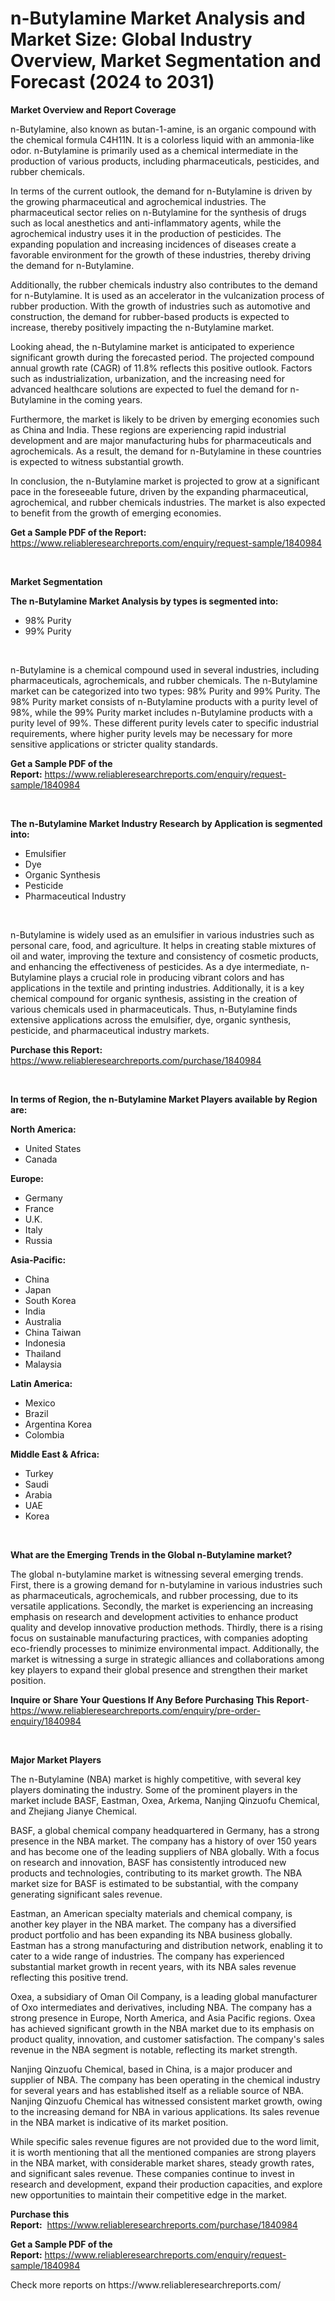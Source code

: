 <p><h1>n-Butylamine Market Analysis and Market Size: Global Industry Overview, Market Segmentation and Forecast (2024 to 2031)</h1></p><p><strong>Market Overview and Report Coverage</strong></p>
<p><p>n-Butylamine, also known as butan-1-amine, is an organic compound with the chemical formula C4H11N. It is a colorless liquid with an ammonia-like odor. n-Butylamine is primarily used as a chemical intermediate in the production of various products, including pharmaceuticals, pesticides, and rubber chemicals.</p><p>In terms of the current outlook, the demand for n-Butylamine is driven by the growing pharmaceutical and agrochemical industries. The pharmaceutical sector relies on n-Butylamine for the synthesis of drugs such as local anesthetics and anti-inflammatory agents, while the agrochemical industry uses it in the production of pesticides. The expanding population and increasing incidences of diseases create a favorable environment for the growth of these industries, thereby driving the demand for n-Butylamine.</p><p>Additionally, the rubber chemicals industry also contributes to the demand for n-Butylamine. It is used as an accelerator in the vulcanization process of rubber production. With the growth of industries such as automotive and construction, the demand for rubber-based products is expected to increase, thereby positively impacting the n-Butylamine market.</p><p>Looking ahead, the n-Butylamine market is anticipated to experience significant growth during the forecasted period. The projected compound annual growth rate (CAGR) of 11.8% reflects this positive outlook. Factors such as industrialization, urbanization, and the increasing need for advanced healthcare solutions are expected to fuel the demand for n-Butylamine in the coming years.</p><p>Furthermore, the market is likely to be driven by emerging economies such as China and India. These regions are experiencing rapid industrial development and are major manufacturing hubs for pharmaceuticals and agrochemicals. As a result, the demand for n-Butylamine in these countries is expected to witness substantial growth.</p><p>In conclusion, the n-Butylamine market is projected to grow at a significant pace in the foreseeable future, driven by the expanding pharmaceutical, agrochemical, and rubber chemicals industries. The market is also expected to benefit from the growth of emerging economies.</p></p>
<p><strong>Get a Sample PDF of the Report:</strong> <a href="https://www.reliableresearchreports.com/enquiry/request-sample/1840984">https://www.reliableresearchreports.com/enquiry/request-sample/1840984</a></p>
<p>&nbsp;</p>
<p><strong>Market Segmentation</strong></p>
<p><strong>The n-Butylamine Market Analysis by types is segmented into:</strong></p>
<p><ul><li>98% Purity</li><li>99% Purity</li></ul></p>
<p>&nbsp;</p>
<p><p>n-Butylamine is a chemical compound used in several industries, including pharmaceuticals, agrochemicals, and rubber chemicals. The n-Butylamine market can be categorized into two types: 98% Purity and 99% Purity. The 98% Purity market consists of n-Butylamine products with a purity level of 98%, while the 99% Purity market includes n-Butylamine products with a purity level of 99%. These different purity levels cater to specific industrial requirements, where higher purity levels may be necessary for more sensitive applications or stricter quality standards.</p></p>
<p><strong>Get a Sample PDF of the Report:</strong>&nbsp;<a href="https://www.reliableresearchreports.com/enquiry/request-sample/1840984">https://www.reliableresearchreports.com/enquiry/request-sample/1840984</a></p>
<p>&nbsp;</p>
<p><strong>The n-Butylamine Market Industry Research by Application is segmented into:</strong></p>
<p><ul><li>Emulsifier</li><li>Dye</li><li>Organic Synthesis</li><li>Pesticide</li><li>Pharmaceutical Industry</li></ul></p>
<p>&nbsp;</p>
<p><p>n-Butylamine is widely used as an emulsifier in various industries such as personal care, food, and agriculture. It helps in creating stable mixtures of oil and water, improving the texture and consistency of cosmetic products, and enhancing the effectiveness of pesticides. As a dye intermediate, n-Butylamine plays a crucial role in producing vibrant colors and has applications in the textile and printing industries. Additionally, it is a key chemical compound for organic synthesis, assisting in the creation of various chemicals used in pharmaceuticals. Thus, n-Butylamine finds extensive applications across the emulsifier, dye, organic synthesis, pesticide, and pharmaceutical industry markets.</p></p>
<p><strong>Purchase this Report:</strong>&nbsp; <a href="https://www.reliableresearchreports.com/purchase/1840984">https://www.reliableresearchreports.com/purchase/1840984</a></p>
<p>&nbsp;</p>
<p><strong>In terms of Region, the n-Butylamine Market Players available by Region are:</strong></p>
<p>
    <p> <strong> North America: </strong>
        <ul>
            <li>United States</li>
            <li>Canada</li>
        </ul>
        </p> 
    <p> <strong> Europe: </strong>
        <ul>
            <li>Germany</li>
            <li>France</li>
            <li>U.K.</li>
            <li>Italy</li>
            <li>Russia</li>
        </ul>
        </p> 
    <p> <strong> Asia-Pacific: </strong>
        <ul>
            <li>China</li>
            <li>Japan</li>
            <li>South Korea</li>
            <li>India</li>
            <li>Australia</li>
            <li>China Taiwan</li>
            <li>Indonesia</li>
            <li>Thailand</li>
            <li>Malaysia</li>
        </ul>
        </p> 
    <p> <strong> Latin America: </strong>
        <ul>
            <li>Mexico</li>
            <li>Brazil</li>
            <li>Argentina Korea</li>
            <li>Colombia</li>
        </ul>
        </p> 
    <p> <strong> Middle East & Africa: </strong>
        <ul>
            <li>Turkey</li>
            <li>Saudi</li>
            <li>Arabia</li>
            <li>UAE</li>
            <li>Korea</li>
        </ul>
    </p>
    </p>
<p>&nbsp;</p>
<p><strong>What are the Emerging Trends in the Global n-Butylamine market?</strong></p>
<p><p>The global n-butylamine market is witnessing several emerging trends. First, there is a growing demand for n-butylamine in various industries such as pharmaceuticals, agrochemicals, and rubber processing, due to its versatile applications. Secondly, the market is experiencing an increasing emphasis on research and development activities to enhance product quality and develop innovative production methods. Thirdly, there is a rising focus on sustainable manufacturing practices, with companies adopting eco-friendly processes to minimize environmental impact. Additionally, the market is witnessing a surge in strategic alliances and collaborations among key players to expand their global presence and strengthen their market position.</p></p>
<p><strong>Inquire or Share Your Questions If Any Before Purchasing This Report</strong>- <a href="https://www.reliableresearchreports.com/enquiry/pre-order-enquiry/1840984">https://www.reliableresearchreports.com/enquiry/pre-order-enquiry/1840984</a></p>
<p>&nbsp;</p>
<p><strong>Major Market Players</strong></p>
<p><p>The n-Butylamine (NBA) market is highly competitive, with several key players dominating the industry. Some of the prominent players in the market include BASF, Eastman, Oxea, Arkema, Nanjing Qinzuofu Chemical, and Zhejiang Jianye Chemical.</p><p>BASF, a global chemical company headquartered in Germany, has a strong presence in the NBA market. The company has a history of over 150 years and has become one of the leading suppliers of NBA globally. With a focus on research and innovation, BASF has consistently introduced new products and technologies, contributing to its market growth. The NBA market size for BASF is estimated to be substantial, with the company generating significant sales revenue.</p><p>Eastman, an American specialty materials and chemical company, is another key player in the NBA market. The company has a diversified product portfolio and has been expanding its NBA business globally. Eastman has a strong manufacturing and distribution network, enabling it to cater to a wide range of industries. The company has experienced substantial market growth in recent years, with its NBA sales revenue reflecting this positive trend.</p><p>Oxea, a subsidiary of Oman Oil Company, is a leading global manufacturer of Oxo intermediates and derivatives, including NBA. The company has a strong presence in Europe, North America, and Asia Pacific regions. Oxea has achieved significant growth in the NBA market due to its emphasis on product quality, innovation, and customer satisfaction. The company's sales revenue in the NBA segment is notable, reflecting its market strength.</p><p>Nanjing Qinzuofu Chemical, based in China, is a major producer and supplier of NBA. The company has been operating in the chemical industry for several years and has established itself as a reliable source of NBA. Nanjing Qinzuofu Chemical has witnessed consistent market growth, owing to the increasing demand for NBA in various applications. Its sales revenue in the NBA market is indicative of its market position.</p><p>While specific sales revenue figures are not provided due to the word limit, it is worth mentioning that all the mentioned companies are strong players in the NBA market, with considerable market shares, steady growth rates, and significant sales revenue. These companies continue to invest in research and development, expand their production capacities, and explore new opportunities to maintain their competitive edge in the market.</p></p>
<p><strong>Purchase this Report:</strong>&nbsp;&nbsp;<a href="https://www.reliableresearchreports.com/purchase/1840984">https://www.reliableresearchreports.com/purchase/1840984</a></p>
<p></p>
<p><strong>Get a Sample PDF of the Report:</strong>&nbsp;<a href="https://www.reliableresearchreports.com/enquiry/request-sample/1840984">https://www.reliableresearchreports.com/enquiry/request-sample/1840984</a></p>
<p>Check more reports on https://www.reliableresearchreports.com/</p>